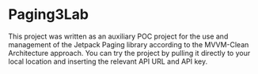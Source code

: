 # Paging3Lab

This project was written as an auxiliary POC project for the use and management of the Jetpack Paging library according to the MVVM-Clean Architecture approach. You can try the project by pulling it directly to your local location and inserting the relevant API URL and API key.
